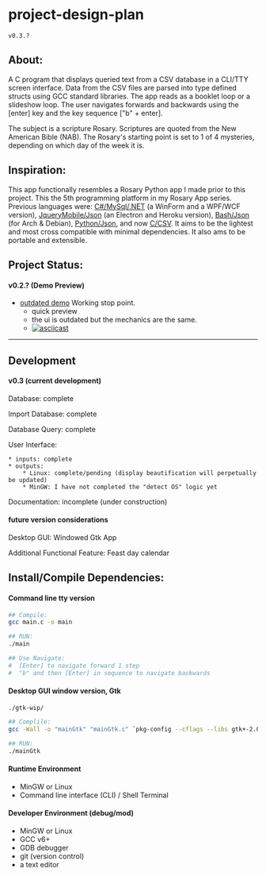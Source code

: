 # project-design-plan

```v0.3.?```

## About:

A C program that displays queried text from a CSV database in a CLI/TTY screen interface. Data from the CSV files are parsed into type defined structs using GCC standard libraries. The app reads as a  booklet loop or a slideshow loop. The user navigates forwards and backwards using the [enter] key and the key sequence ["b" + enter].

The subject is a scripture Rosary. Scriptures are quoted from the New American Bible (NAB). The Rosary's starting point is set to 1 of 4 mysteries, depending on which day of the week it is.

## Inspiration:

This app functionally resembles a Rosary Python app I made prior to this project. This the 5th programming platform in my Rosary App series. Previous languages were: [C#/MySql/.NET](https://github.com/mezcel/rosary.net) (a WinForm and a WPF/WCF version), [JqueryMobile/Json](https://github.com/mezcel/electron-container) (an Electron and Heroku version), [Bash/Json](https://github.com/mezcel/jq-tput-terminal) (for Arch & Debian), [Python/Json](https://github.com/mezcel/python-curses), and now [C/CSV](https://github.com/mezcel/printf-time). It aims to be the lightest and most cross compatible with minimal dependencies. It also ams to be portable and extensible.

## Project Status:

#### v0.2.? (Demo Preview)

* [outdated demo](https://asciinema.org/a/262232) Working stop point.
    * quick preview
    * the ui is outdated but the mechanics are the same.
    * [![asciicast](https://asciinema.org/a/262232.svg)](https://asciinema.org/a/262232)

---
## Development

#### v0.3 (current development)

Database: complete

Import Database: complete

Database Query: complete

User Interface:

    * inputs: complete
    * outputs: 
        * Linux: complete/pending (display beautification will perpetually be updated)
        * MinGW: I have not completed the "detect OS" logic yet

Documentation: incomplete (under construction)

#### future version considerations

Desktop GUI: Windowed Gtk App

Additional Functional Feature: Feast day calendar

## Install/Compile Dependencies:

#### Command line tty version
```bash
## Compile:
gcc main.c -o main

## RUN:
./main

## Use Navigate:
#  [Enter] to navigate forward 1 step
#  "b" and then [Enter] in sequence to navigate backwards
```

#### Desktop GUI window version, Gtk
```./gtk-wip/```
```bash
## Complile:
gcc -Wall -o "mainGtk" "mainGtk.c" `pkg-config --cflags --libs gtk+-2.0`

## RUN:
./mainGtk
```

#### Runtime Environment

* MinGW or Linux
* Command line interface (CLI) / Shell Terminal

#### Developer Environment (debug/mod)

* MinGW or Linux
* GCC v6+
* GDB debugger
* git (version control)
* a text editor
